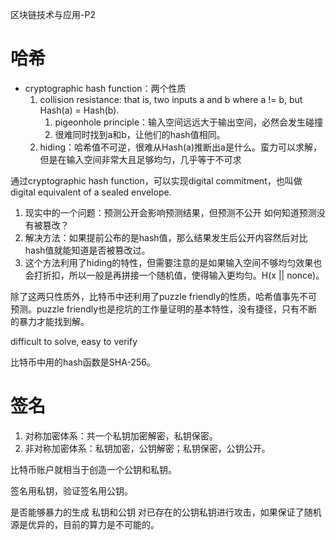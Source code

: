 区块链技术与应用-P2

# 哈希

- cryptographic hash function：两个性质
  1. collision resistance: that is, two inputs a and b where a != b, but Hash(a) = Hash(b).
     1. pigeonhole principle：输入空间远远大于输出空间，必然会发生碰撞
     2. 很难同时找到a和b，让他们的hash值相同。
  2. hiding：哈希值不可逆，很难从Hash(a)推断出a是什么。蛮力可以求解，但是在输入空间非常大且足够均匀，几乎等于不可求


通过cryptographic hash function，可以实现digital commitment，也叫做digital equivalent of a sealed envelope.

1. 现实中的一个问题：预测公开会影响预测结果，但预测不公开 如何知道预测没有被篡改？
2. 解决方法：如果提前公布的是hash值，那么结果发生后公开内容然后对比hash值就能知道是否被篡改过。
3. 这个方法利用了hiding的特性，但需要注意的是如果输入空间不够均匀效果也会打折扣，所以一般是再拼接一个随机值，使得输入更均匀。H(x || nonce)。



除了这两只性质外，比特币中还利用了puzzle friendly的性质，哈希值事先不可预测。puzzle friendly也是挖坑的工作量证明的基本特性，没有捷径，只有不断的暴力才能找到解。

difficult to solve, easy to verify


比特币中用的hash函数是SHA-256。

# 签名

1. 对称加密体系：共一个私钥加密解密，私钥保密。
2. 非对称加密体系：私钥加密，公钥解密；私钥保密，公钥公开。



比特币账户就相当于创造一个公钥和私钥。


签名用私钥，验证签名用公钥。

是否能够暴力的生成 私钥和公钥 对已存在的公钥私钥进行攻击，如果保证了随机源是优异的，目前的算力是不可能的。
